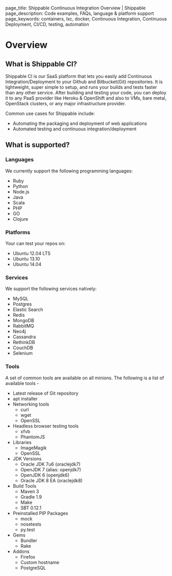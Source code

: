 page_title: Shippable Continuous Integration Overview | Shippable
page_description: Code examples, FAQs, language & platform support
page_keywords: containers, lxc, docker, Continuous Integration, Continuous Deployment, CI/CD, testing, automation

# Overview

## What is Shippable CI?

Shippable CI is our SaaS platform that lets you easily add Continuous
Integration/Deployment to your Github and Bitbucket(Git) repositories.
It is lightweight, super simple to setup, and runs your builds and tests
faster than any other service. After building and testing your code, you
can deploy it to any PaaS provider like Heroku & OpenShift and also to
VMs, bare metal, OpenStack clusters, or any major infrastructure
provider.

Common use cases for Shippable include:

-  Automating the packaging and deployment of web applications
-  Automated testing and continuous integration/deployment

## What is supported?

### Languages

We currently support the following programming languages:

-  Ruby
-  Python
-  Node.js
-  Java
-  Scala
-  PHP
-  GO
-  Clojure

### Platforms

Your can test your repos on:

-  Ubuntu 12.04 LTS
-  Ubuntu 13.10
-  Ubuntu 14.04

### Services

We support the following services natively:

-  MySQL
-  Postgres
-  Elastic Search
-  Redis
-  MongoDB
-  RabbitMQ
-  Neo4j
-  Cassandra
-  RethinkDB
-  CouchDB
-  Selenium

### Tools

A set of common tools are available on all minions. The following is a
list of available tools -

-   Latest release of Git repository
-   apt installer
-   Networking tools
    -   curl
    -   wget
    -   OpenSSL
-   Headless browser testing tools
    -   xfvb
    -   PhantomJS
-   Libraries
    -   ImageMagik
    -   OpenSSL
-   JDK Versions
    -   Oracle JDK 7u6 (oraclejdk7)
    -   OpenJDK 7 (alias: openjdk7)
    -   OpenJDK 6 (openjdk6)
    -   Oracle JDK 8 EA (oraclejdk8)
-   Build Tools
    -   Maven 3
    -   Gradle 1.9
    -   Make
    -   SBT 0.12.1
-   Preinstalled PIP Packages
    -   mock
    -   nosetests
    -   py.test
-   Gems
    -   Bundler
    -   Rake
-   Addons
    -   Firefox
    -   Custom hostname
    -   PostgreSQL

